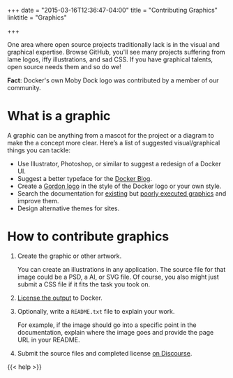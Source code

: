 +++
date = "2015-03-16T12:36:47-04:00"
title = "Contributing Graphics"
linktitle = "Graphics"

+++

One area where open source projects traditionally lack is in the visual and
graphical expertise. Browse GitHub, you'll see many projects suffering from lame
logos, iffy illustrations, and sad CSS. If you have graphical talents, open
source needs them and so do we!

**Fact**: Docker's own Moby Dock logo was contributed by a member of our
community.

# What is a graphic

A graphic can be anything from a mascot for the project or a diagram to make the
a concept more clear. Here’s a list of suggested visual/graphical things you can
tackle:

* Use Illustrator, Photoshop, or similar to suggest a redesign of a Docker UI.
* Suggest a better typeface for the <a href="https://blog.docker.com"
target="_blank">Docker Blog</a>.
* Create a <a href="http://goo.gl/s83L3D" target="_blank">Gordon logo</a> in the
style of the Docker logo or your own style.  
* Search the documentation for <a
href="http://docs.docker.com/project/make-a-contribution/"
target="_blank">existing</a> but <a
href="http://docs.docker.com/introduction/understanding-docker/#what-is-dockers-
architecture" target="_blank">poorly executed graphics</a> and improve them.  
* Design alternative themes for sites.

# How to contribute graphics


1. Create the graphic or other artwork.

	You can create an illustrations in any application. The source file for that
	image could be a PSD, a AI, or SVG file.  Of course, you also might just
	submit a CSS file if it fits the task you took on.

2. <a href="License the output" target="_blank">License the output</a> to Docker. 

3.  Optionally, write a `README.txt` file to explain your work.

	For example, if the image should go into a specific point in the
	documentation, explain where the image goes and provide the page URL in your
	README.  

3.  Submit the source files and completed license <a
href="https://dev.dockerproject.com/c/share" target="_blank">on Discourse</a>.

{{< help >}}

